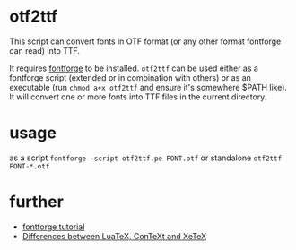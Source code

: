 # otf2ttf

This script can convert fonts in OTF format (or any other format fontforge can read) into TTF. 

It requires [fontforge](https://fontforge.github.io/) to be installed. `otf2ttf` can be used either as a fontforge script (extended or in combination with others) or as an executable (run `chmod a+x otf2ttf` and ensure it's somewhere $PATH like). It will convert one or more fonts into TTF files in the current directory.

# usage

as a script `fontforge -script otf2ttf.pe FONT.otf` or standalone `otf2ttf FONT-*.otf`

# further

* [fontforge tutorial](https://fontforge.github.io/editexample.html)
* [Differences between LuaTeX, ConTeXt and XeTeX](https://tex.stackexchange.com/questions/36/differences-between-luatex-context-and-xetex)
